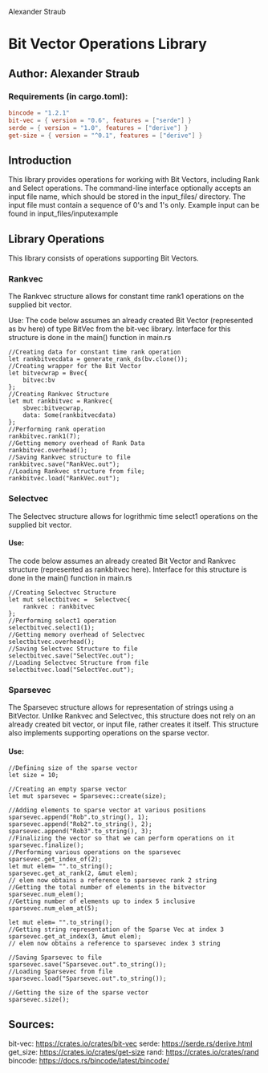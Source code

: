 Alexander Straub 
# Bit Vector Operations Library

## Author: Alexander Straub

### Requirements (in cargo.toml):
```toml
bincode = "1.2.1"
bit-vec = { version = "0.6", features = ["serde"] }
serde = { version = "1.0", features = ["derive"] }
get-size = { version = "^0.1", features = ["derive"] }
```
## Introduction
This library provides operations for working with Bit Vectors, including Rank and Select operations. The command-line interface optionally accepts an input file name, which should be stored in the input_files/ directory. The input file must contain a sequence of 0's and 1's only. Example input can be found in input_files/inputexample

## Library Operations
This library consists of operations supporting Bit Vectors.

### Rankvec

The Rankvec structure allows for constant time rank1 operations on the supplied bit vector.

Use:
The code below assumes an already created Bit Vector (represented as bv here) of type BitVec from the bit-vec library. Interface for this structure is done in the main() function in main.rs
```
//Creating data for constant time rank operation
let rankbitvecdata = generate_rank_ds(bv.clone());
//Creating wrapper for the Bit Vector
let bitvecwrap = Bvec{
    bitvec:bv
};
//Creating Rankvec Structure
let mut rankbitvec = Rankvec{
    sbvec:bitvecwrap,
    data: Some(rankbitvecdata)
};
//Performing rank operation
rankbitvec.rank1(7);
//Getting memory overhead of Rank Data
rankbitvec.overhead();
//Saving Rankvec structure to file 
rankbitvec.save("RankVec.out");
//Loading Rankvec structure from file;
rankbitvec.load("RankVec.out");
```

### Selectvec

The Selectvec structure allows for logrithmic time select1 operations on the supplied bit vector.

#### Use: 
The code below assumes an already created Bit Vector and Rankvec structure (represented as rankbitvec here). Interface for this structure is done in the main() function in main.rs

```
//Creating Selectvec Structure
let mut selectbitvec =  Selectvec{
    rankvec : rankbitvec
};
//Performing select1 operation
selectbitvec.select1(1);
//Getting memory overhead of Selectvec
selectbitvec.overhead();
//Saving Selectvec Structure to file
selectbitvec.save("SelectVec.out");
//Loading Selectvec Structure from file
selectbitvec.load("SelectVec.out");
```

### Sparsevec
The Sparsevec structure allows for representation of strings using a BitVector. Unlike Rankvec and Selectvec, this structure does not rely on an already created bit vector, or input file, rather creates it itself. This structure also implements supporting operations on the sparse vector.

#### Use:

```
//Defining size of the sparse vector
let size = 10;

//Creating an empty sparse vector 
let mut sparsevec = Sparsevec::create(size);

//Adding elements to sparse vector at various positions
sparsevec.append("Rob".to_string(), 1);
sparsevec.append("Rob2".to_string(), 2);
sparsevec.append("Rob3".to_string(), 3);
//Finalizing the vector so that we can perform operations on it
sparsevec.finalize();
//Performing various operations on the sparsevec
sparsevec.get_index_of(2);
let mut elem= "".to_string();
sparsevec.get_at_rank(2, &mut elem);
// elem now obtains a reference to sparsevec rank 2 string
//Getting the total number of elements in the bitvector
sparsevec.num_elem();
//Getting number of elements up to index 5 inclusive
sparsevec.num_elem_at(5);

let mut elem= "".to_string();
//Getting string representation of the Sparse Vec at index 3
sparsevec.get_at_index(3, &mut elem);
// elem now obtains a reference to sparsevec index 3 string

//Saving Sparsevec to file
sparsevec.save("Sparsevec.out".to_string());
//Loading Sparsevec from file
sparsevec.load("Sparsevec.out".to_string());

//Getting the size of the sparse vector
sparsevec.size();
```

## Sources:
bit-vec: https://crates.io/crates/bit-vec
serde: https://serde.rs/derive.html
get_size: https://crates.io/crates/get-size
rand: https://crates.io/crates/rand
bincode: https://docs.rs/bincode/latest/bincode/












